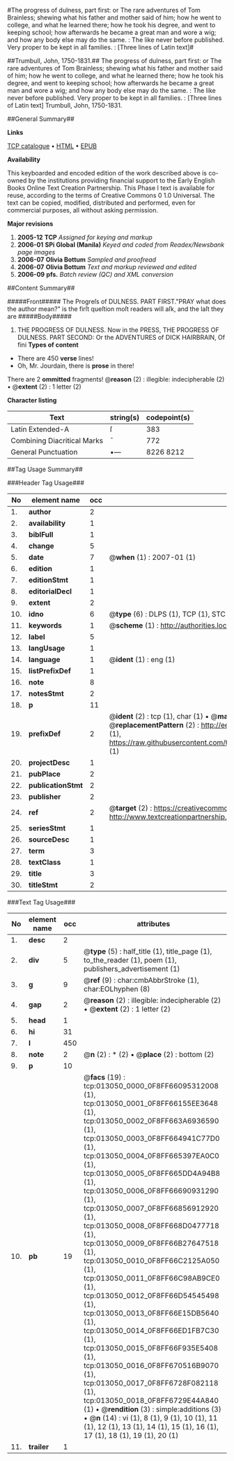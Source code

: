 #The progress of dulness, part first: or The rare adventures of Tom Brainless; shewing what his father and mother said of him; how he went to college, and what he learned there; how he took his degree, and went to keeping school; how afterwards he became a great man and wore a wig; and how any body else may do the same. : The like never before published. Very proper to be kept in all families. : [Three lines of Latin text]#

##Trumbull, John, 1750-1831.##
The progress of dulness, part first: or The rare adventures of Tom Brainless; shewing what his father and mother said of him; how he went to college, and what he learned there; how he took his degree, and went to keeping school; how afterwards he became a great man and wore a wig; and how any body else may do the same. : The like never before published. Very proper to be kept in all families. : [Three lines of Latin text]
Trumbull, John, 1750-1831.

##General Summary##

**Links**

[TCP catalogue](http://www.ota.ox.ac.uk/tcp/)  • 
[HTML](http://tei.it.ox.ac.uk/tcp/Texts-HTML/free/N10/N10280.html)  • 
[EPUB](http://tei.it.ox.ac.uk/tcp/Texts-EPUB/free/N10/N10280.epub)

**Availability**

This keyboarded and encoded edition of the
	       work described above is co-owned by the institutions
	       providing financial support to the Early English Books
	       Online Text Creation Partnership. This Phase I text is
	       available for reuse, according to the terms of Creative
	       Commons 0 1.0 Universal. The text can be copied,
	       modified, distributed and performed, even for
	       commercial purposes, all without asking permission.

**Major revisions**

1. __2005-12__ __TCP__ *Assigned for keying and markup*
1. __2006-01__ __SPi Global (Manila)__ *Keyed and coded from Readex/Newsbank page images*
1. __2006-07__ __Olivia Bottum__ *Sampled and proofread*
1. __2006-07__ __Olivia Bottum__ *Text and markup reviewed and edited*
1. __2006-09__ __pfs.__ *Batch review (QC) and XML conversion*

##Content Summary##

#####Front#####
The Progreſs of DULNESS. PART FIRST."PRAY what does the author mean?" is the firſt queſtion moſt readers will aſk, and the laſt they are
#####Body#####

1. THE PROGRESS OF DULNESS.
Now in the PRESS, THE PROGRESS OF DULNESS. PART SECOND: Or the ADVENTURES of DICK HAIRBRAIN, Of fini
**Types of content**

  * There are 450 **verse** lines!
  * Oh, Mr. Jourdain, there is **prose** in there!

There are 2 **ommitted** fragments! 
 @__reason__ (2) : illegible: indecipherable (2)  •  @__extent__ (2) : 1 letter (2)

**Character listing**


|Text|string(s)|codepoint(s)|
|---|---|---|
|Latin Extended-A|ſ|383|
|Combining             Diacritical Marks|̄|772|
|General Punctuation|•—|8226 8212|

##Tag Usage Summary##

###Header Tag Usage###

|No|element name|occ|attributes|
|---|---|---|---|
|1.|__author__|2||
|2.|__availability__|1||
|3.|__biblFull__|1||
|4.|__change__|5||
|5.|__date__|7| @__when__ (1) : 2007-01 (1)|
|6.|__edition__|1||
|7.|__editionStmt__|1||
|8.|__editorialDecl__|1||
|9.|__extent__|2||
|10.|__idno__|6| @__type__ (6) : DLPS (1), TCP (1), STC (1), NOTIS (1), IMAGE-SET (1), EVANS-CITATION (1)|
|11.|__keywords__|1| @__scheme__ (1) : http://authorities.loc.gov/ (1)|
|12.|__label__|5||
|13.|__langUsage__|1||
|14.|__language__|1| @__ident__ (1) : eng (1)|
|15.|__listPrefixDef__|1||
|16.|__note__|8||
|17.|__notesStmt__|2||
|18.|__p__|11||
|19.|__prefixDef__|2| @__ident__ (2) : tcp (1), char (1)  •  @__matchPattern__ (2) : ([0-9\-]+):([0-9IVX]+) (1), (.+) (1)  •  @__replacementPattern__ (2) : http://eebo.chadwyck.com/downloadtiff?vid=$1&page=$2 (1), https://raw.githubusercontent.com/textcreationpartnership/Texts/master/tcpchars.xml#$1 (1)|
|20.|__projectDesc__|1||
|21.|__pubPlace__|2||
|22.|__publicationStmt__|2||
|23.|__publisher__|2||
|24.|__ref__|2| @__target__ (2) : https://creativecommons.org/publicdomain/zero/1.0/ (1), http://www.textcreationpartnership.org/docs/. (1)|
|25.|__seriesStmt__|1||
|26.|__sourceDesc__|1||
|27.|__term__|3||
|28.|__textClass__|1||
|29.|__title__|3||
|30.|__titleStmt__|2||


###Text Tag Usage###

|No|element name|occ|attributes|
|---|---|---|---|
|1.|__desc__|2||
|2.|__div__|5| @__type__ (5) : half_title (1), title_page (1), to_the_reader (1), poem (1), publishers_advertisement (1)|
|3.|__g__|9| @__ref__ (9) : char:cmbAbbrStroke (1), char:EOLhyphen (8)|
|4.|__gap__|2| @__reason__ (2) : illegible: indecipherable (2)  •  @__extent__ (2) : 1 letter (2)|
|5.|__head__|1||
|6.|__hi__|31||
|7.|__l__|450||
|8.|__note__|2| @__n__ (2) : * (2)  •  @__place__ (2) : bottom (2)|
|9.|__p__|10||
|10.|__pb__|19| @__facs__ (19) : tcp:013050_0000_0F8FF66095312008 (1), tcp:013050_0001_0F8FF66155EE3648 (1), tcp:013050_0002_0F8FF663A6936590 (1), tcp:013050_0003_0F8FF664941C77D0 (1), tcp:013050_0004_0F8FF665397EA0C0 (1), tcp:013050_0005_0F8FF665DD4A94B8 (1), tcp:013050_0006_0F8FF66690931290 (1), tcp:013050_0007_0F8FF66856912920 (1), tcp:013050_0008_0F8FF668D0477718 (1), tcp:013050_0009_0F8FF66B27647518 (1), tcp:013050_0010_0F8FF66C2125A050 (1), tcp:013050_0011_0F8FF66C98AB9CE0 (1), tcp:013050_0012_0F8FF66D54545498 (1), tcp:013050_0013_0F8FF66E15DB5640 (1), tcp:013050_0014_0F8FF66ED1FB7C30 (1), tcp:013050_0015_0F8FF66F935E5408 (1), tcp:013050_0016_0F8FF670516B9070 (1), tcp:013050_0017_0F8FF6728F082118 (1), tcp:013050_0018_0F8FF6729E44A840 (1)  •  @__rendition__ (3) : simple:additions (3)  •  @__n__ (14) : vi (1), 8 (1), 9 (1), 10 (1), 11 (1), 12 (1), 13 (1), 14 (1), 15 (1), 16 (1), 17 (1), 18 (1), 19 (1), 20 (1)|
|11.|__trailer__|1||
